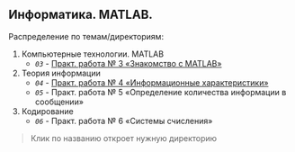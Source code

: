 ## Информатика. MATLAB.

Распределение по темам/директориям:
1. Компьютерные технологии. MATLAB
	* _`03`_ - [Практ. работа № 3 «Знакомство с MATLAB»](./03)
2. Теория информации
	* _`04`_ - [Практ. работа № 4 «Информационные характеристики»](./04)
	* _`05`_ - Практ. работа № 5 «Определение количества информации в сообщении»
3. Кодирование
	* _`06`_ - Практ. работа № 6 «Системы счисления»

> Клик по названию откроет нужную директорию
